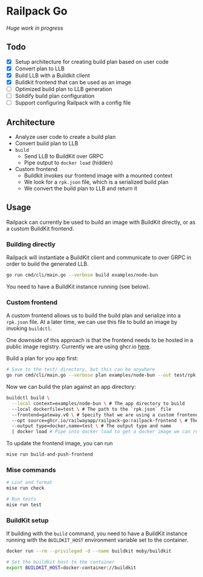 # Railpack Go

_Huge work in progress_

## Todo

- [x] Setup architecture for creating build plan based on user code
- [x] Convert plan to LLB
- [x] Build LLB with a Buildkit client
- [x] Buildkit frontend that can be used as an image
- [ ] Optimized build plan to LLB generation
- [ ] Solidify build plan configuration
- [ ] Support configuring Railpack with a config file

## Architecture

- Analyze user code to create a build plan
- Convert build plan to LLB
- `build`
  - Send LLB to BuildKit over GRPC
  - Pipe output to `docker load` (hidden)
- Custom frontend
  - Buildkit invokes our frontend image with a mounted context
  - We look for a `rpk.json` file, which is a serialized build plan
  - We convert the build plan to LLB and return it

## Usage

Railpack can currently be used to build an image with BuildKit directly, or as a custom BuildKit frontend.

### Building directly

Railpack will instantiate a BuildKit client and communicate to over GRPC in order to build the generated LLB.

```bash
go run cmd/cli/main.go --verbose build examples/node-bun
```

You need to have a BuildKit instance running (see below).

### Custom frontend

A custom frontend allows us to build the build plan and serialize into a
`rpk.json` file. At a later time, we can use this file to build an image by invoking `buildctl`.

One downside of this approach is that the frontend needs to be hosted in a
public image registry. Currently we are using ghcr.io
[here](https://github.com/railwayapp/railpack-go/pkgs/container/railpack-go).

Build a plan for you app first:

```bash
# Save to the test/ directory, but this can be anywhere
go run cmd/cli/main.go --verbose plan examples/node-bun --out test/rpk.json
```

Now we can build the plan against an app directory:

```bash
buildctl build \
  --local context=examples/node-bun \ # The app directory to build
  --local dockerfile=test \ # The path to the `rpk.json` file
  --frontend=gateway.v0 \ # Specify that we are using a custom frontend
  --opt source=ghcr.io/railwayapp/railpack-go:railpack-frontend \ # The frontend image to use
  --output type=docker,name=test \ # The output type and name
  | docker load # Pipe into docker load to get a docker image we can run
```

To update the frontend image, you can run

```bash
mise run build-and-push-frontend
```

### Mise commands

```bash
# Lint and format
mise run check

# Run tests
mise run test
```

### BuildKit setup

If building with the `build` command, you need to have a BuildKit instance
running with the `BUILDKIT_HOST` environment variable set to the container.

```bash
docker run --rm --privileged -d --name buildkit moby/buildkit

# Set the buildkit host to the container
export BUILDKIT_HOST=docker-container://buildkit
```
